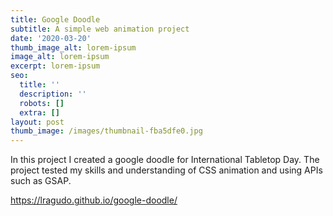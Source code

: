 ```yaml
---
title: Google Doodle
subtitle: A simple web animation project
date: '2020-03-20'
thumb_image_alt: lorem-ipsum
image_alt: lorem-ipsum
excerpt: lorem-ipsum
seo:
  title: ''
  description: ''
  robots: []
  extra: []
layout: post
thumb_image: /images/thumbnail-fba5dfe0.jpg
---
```

In this project I created a google doodle for International Tabletop Day. The project tested my skills and understanding of CSS animation and using APIs such as GSAP.

https://lragudo.github.io/google-doodle/
